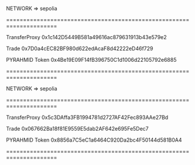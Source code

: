 
  NETWORK => sepolia

  =====================================================================

  TransferProxy 0x1c142D5449B581a49616ac879631913b43e579e2

  Trade 0x7D0a4cEC82BF980d622edAcaF8d42222eD46f729

  PYRAHMID Token 0x4Be19E09F14fB396750C1d1006d22105792e6885

  =====================================================================


  
  NETWORK => sepolia

  =====================================================================

  TransferProxy 0x5c3DAffa3FB1994781d2727AF42Fec893AAe27Bd

  Trade 0x067662Ba18f81E9559E5dab2AF642e695Fe5Dec7

  PYRAHMID Token 0x8856a7C5eC1a6464C920Da2bc4F50144d581B0A4

  =====================================================================


  